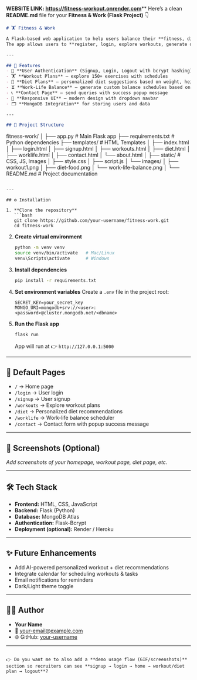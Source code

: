 **WEBSITE LINK:  https://fitness-workout.onrender.com****
Here’s a clean **README.md** file for your **Fitness & Work (Flask Project)** 👇

```markdown
# 🏋️ Fitness & Work

A Flask-based web application to help users balance their **fitness, diet, and work-life** in one place.  
The app allows users to **register, login, explore workouts, generate diet plans, and create work-life balance schedules**.

---

## 🚀 Features
- 🔐 **User Authentication** (Signup, Login, Logout with bcrypt hashing)  
- 🏋️ **Workout Plans** – explore 150+ exercises with schedules  
- 🍎 **Diet Plans** – personalized diet suggestions based on weight, height, age, and goal (gain/loss)  
- ⏳ **Work-Life Balance** – generate custom balance schedules based on user input  
- 📞 **Contact Page** – send queries with success popup message  
- 🎨 **Responsive UI** – modern design with dropdown navbar  
- 🗂 **MongoDB Integration** for storing users and data  

---

## 📂 Project Structure
```

fitness-work/
│
├── app.py                 # Main Flask app
├── requirements.txt       # Python dependencies
├── templates/             # HTML Templates
│   ├── index.html
│   ├── login.html
│   ├── signup.html
│   ├── workouts.html
│   ├── diet.html
│   ├── worklife.html
│   ├── contact.html
│   └── about.html
│
├── static/                # CSS, JS, Images
│   ├── style.css
│   ├── script.js
│   └── images/
│       ├── workout1.png
│       ├── diet-food.png
│       └── work-life-balance.png
│
└── README.md              # Project documentation

````

---

## ⚙️ Installation

1. **Clone the repository**
   ```bash
   git clone https://github.com/your-username/fitness-work.git
   cd fitness-work
````

2. **Create virtual environment**

   ```bash
   python -m venv venv
   source venv/bin/activate   # Mac/Linux
   venv\Scripts\activate      # Windows
   ```

3. **Install dependencies**

   ```bash
   pip install -r requirements.txt
   ```

4. **Set environment variables**
   Create a `.env` file in the project root:

   ```
   SECRET_KEY=your_secret_key
   MONGO_URI=mongodb+srv://<user>:<password>@cluster.mongodb.net/<dbname>
   ```

5. **Run the Flask app**

   ```bash
   flask run
   ```

   App will run at 👉 `http://127.0.0.1:5000`

---

## 🔑 Default Pages

* `/` → Home page
* `/login` → User login
* `/signup` → User signup
* `/workouts` → Explore workout plans
* `/diet` → Personalized diet recommendations
* `/worklife` → Work-life balance scheduler
* `/contact` → Contact form with popup success message

---

## 📸 Screenshots (Optional)

*Add screenshots of your homepage, workout page, diet page, etc.*

---

## 🛠️ Tech Stack

* **Frontend:** HTML, CSS, JavaScript
* **Backend:** Flask (Python)
* **Database:** MongoDB Atlas
* **Authentication:** Flask-Bcrypt
* **Deployment (optional):** Render / Heroku

---

## ✨ Future Enhancements

* Add AI-powered personalized workout + diet recommendations
* Integrate calendar for scheduling workouts & tasks
* Email notifications for reminders
* Dark/Light theme toggle

---

## 👨‍💻 Author

* **Your Name**
* 📧 [your-email@example.com](mailto:your-email@example.com)
* 🌐 GitHub: [your-username](https://github.com/your-username)

---

```

👉 Do you want me to also add a **demo usage flow (GIF/screenshots)** section so recruiters can see **signup → login → home → workout/diet plan → logout**?
```
